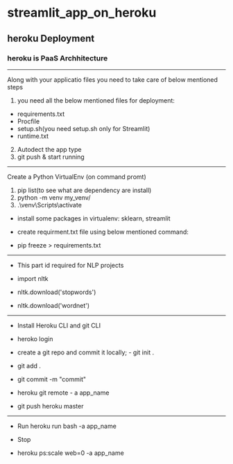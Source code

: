 # streamlit_app_on_heroku
## heroku Deployment

### heroku is PaaS Archhitecture
______________________________________
Along with your applicatio files you need to take care of below mentioned steps
1. you need all the below mentioned files for deployment:
- requirements.txt
- Procfile
- setup.sh(you need setup.sh only for Streamlit)
- runtime.txt
2. Autodect the app type
3. git push & start running

---------------------------------------------

Create a Python VirtualEnv
(on command promt)

1. pip list(to see what are dependency are install)
2. python -m venv my_venv/
3. .\venv\Scripts\activate

- install some packages in virtualenv: sklearn, streamlit

- create requirment.txt file using below mentioned command:
- pip freeze > requirements.txt

------------------------------------------------------
- This part id required for NLP projects

- import nltk
- nltk.download('stopwords')
- nltk.download('wordnet')

------------------------------------------------------
- Install Heroku CLI and git CLI

- heroko login

- create a git repo and commit it locally; -  git init .
- git add .
- git commit -m "commit"
- heroku git remote - a app_name
- git push heroku master

------------------------------------------------------
- Run 
heroku run bash -a app_name

- Stop
- heroku ps:scale web=0 -a app_name